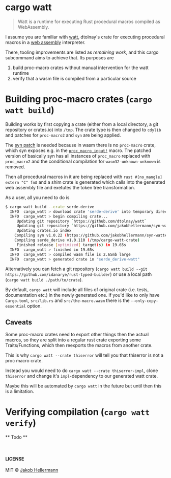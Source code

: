 # cargo watt

> Watt is a runtime for executing Rust procedural macros compiled as WebAssembly.

I assume you are familiar with [watt](https://github.com/dtolnay/watt/blob/master/README.md), dtolnay's crate for executing procedural macros in a [web assembly](https://webassembly.org/) interpreter.

There, tooling improvements are listed as _remaining work_, and this cargo subcommand aims to achieve that.
Its purposes are

1. build proc-macro crates without manual intervention for the watt runtime
2. verify that a wasm file is compiled from a particular source

# Building proc-macro crates (`cargo watt build`)

Building works by first copying a crate (either from a local directory, a git repository or crates.io) into `/tmp`.
The crate type is then changed to `cdylib` and patches for `proc-macro2` and `syn` are being applied.

The [syn patch](https://github.com/jakobhellermann/syn-watt) is needed because in wasm there is no `proc-macro` crate, which syn exposes e.g. in the [`proc_macro_input!`](https://docs.rs/syn/1.0.22/syn/macro.parse_macro_input.html) macro.
The patched version of basically syn has all instances of `proc_macro` replaced with `proc_macro2` and the conditional compilation for `wasm32-unknown-unknown` is removed.

Then all procedural macros in it are being replaced with `rust #[no_mangle] extern "C" fn`s and a shim crate is generated which calls into the generated web assembly file and exetutes the token tree transformation.

As a user, all you need to do is

```sh
$ cargo watt build --crate serde-derive
  INFO  cargo_watt > download crate 'serde-derive' into temporary directory...
  INFO  cargo_watt > begin compiling crate...
     Updating git repository `https://github.com/dtolnay/watt`
     Updating git repository `https://github.com/jakobhellermann/syn-watt`
     Updating crates.io index
    Compiling syn v1.0.22 (https://github.com/jakobhellermann/syn-watt#0f0ace5e)
    Compiling serde_derive v1.0.110 (/tmp/cargo-watt-crate)
     Finished release [optimized] target(s) in 19.65s
  INFO  cargo_watt > finished in 19.65s
  INFO  cargo_watt > compiled wasm file is 2.65mb large
  INFO  cargo_watt > generated crate in "serde_derive-watt"
```

Alternatively you can fetch a git repository (`cargo watt build --git https://github.com/idanarye/rust-typed-builder`) or use a local path (`cargo watt build ./path/to/crate`).

By default, `cargo watt` will include all files of original crate (i.e. tests, documentation etc.) in the newly generated one.
If you'd like to only have `Cargo.toml`, `src/lib.rs` and `src/the-macro.wasm` there is the `--only-copy-essential` option.

## Caveats

Some proc-macro crates need to export other things then the actual macros, so they are split into a regular rust crate exporting some Traits/Functions, which then reexports the macros from another crate.

This is why `cargo watt --crate thiserror` will tell you that thiserror is not a proc macro crate.

Instead you would need to do `cargo watt --crate thiserror-impl`, clone `thiserror` and change it's `impl`-dependency to our generated watt crate.

Maybe this will be automated by `cargo watt` in the future but until then this is a limitation.

# Verifying compilation (`cargo watt verify`)

** Todo **

<br>

#### LICENSE

MIT © [Jakob Hellermann](mailto:jakob.hellermann@protonmail.com)
